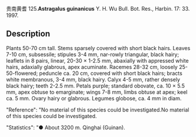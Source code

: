 贵南黄耆
125.**Astragalus guinanicus** Y. H. Wu Bull. Bot. Res., Harbin. 17: 33. 1997.

## Description
Plants 50-70 cm tall. Stems sparsely covered with short black hairs. Leaves 7-10 cm, subsessile; stipules 3-4 mm, nar-rowly triangular, black hairy; leaflets in 8 pairs, linear, 20-30 × 1-2.5 mm, abaxially with appressed white hairs, adaxially glabrous, apex acuminate. Racemes 28-32 cm, loosely 25-50-flowered; peduncle ca. 20 cm, covered with short black hairs; bracts white membranous, 3-4 mm, black hairy. Calyx 4-5 mm, rather densely black hairy; teeth 2-2.5 mm. Petals purple; standard obovate, ca. 10 × 5.5 mm, apex obtuse to emarginate; wings 7-8 mm, limbs obtuse at apex; keel ca. 5 mm. Ovary hairy or glabrous. Legumes globose, ca. 4 mm in diam.

  "Reference": "No material of this species could be investigated.No material of this species could be investigated.

  "Statistics": "● About 3200 m. Qinghai (Guinan).

